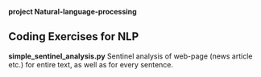 **project Natural-language-processing**
## Coding Exercises for NLP


**simple_sentinel_analysis.py** Sentinel analysis of web-page (news article etc.) for entire text, as well as for every sentence.
